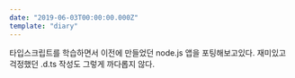 ```yaml
---
date: "2019-06-03T00:00:00.000Z"
template: "diary"
---
```


타입스크립트를 학습하면서 이전에 만들었던 node.js 앱을 포팅해보고있다. 재미있고 걱정했던 .d.ts 작성도 그렇게 까다롭지 않다.
